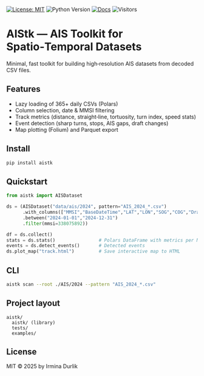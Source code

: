 [![License: MIT](https://img.shields.io/badge/License-MIT-yellow.svg)](LICENSE)
![Python Version](https://img.shields.io/badge/python-3.9%2B-blue)
[![Docs](https://img.shields.io/badge/docs-online-blue.svg)](https://irmina-d.github.io/AIStk/)
![Visitors](https://komarev.com/ghpvc/?username=irmina-d&color=green&style=plastic)

# AIStk — AIS Toolkit for Spatio‑Temporal Datasets

Minimal, fast toolkit for building high‑resolution AIS datasets from decoded CSV files.

## Features
- Lazy loading of 365+ daily CSVs (Polars)
- Column selection, date & MMSI filtering
- Track metrics (distance, straight‑line, tortuosity, turn index, speed stats)
- Event detection (sharp turns, stops, AIS gaps, draft changes)
- Map plotting (Folium) and Parquet export

## Install
```bash
pip install aistk
```

## Quickstart
```python
from aistk import AISDataset

ds = (AISDataset("data/ais/2024", pattern="AIS_2024_*.csv")
      .with_columns(["MMSI","BaseDateTime","LAT","LON","SOG","COG","Draft"])
      .between("2024-01-01","2024-12-31")
      .filter(mmsi=338075892))

df = ds.collect()
stats = ds.stats()                # Polars DataFrame with metrics per MMSI
events = ds.detect_events()       # Detected events
ds.plot_map("track.html")         # Save interactive map to HTML
```

## CLI
```bash
aistk scan --root ./AIS/2024 --pattern "AIS_2024_*.csv"                --from 2024-01-01 --to 2024-12-31                --mmsi 338075892                --cols MMSI,BaseDateTime,LAT,LON,SOG,COG,Draft                --to-parquet out/ais.parquet --html out/track.html
```

## Project layout
```
aistk/
  aistk/ (library)
  tests/
  examples/
```

## License
MIT © 2025 by Irmina Durlik

